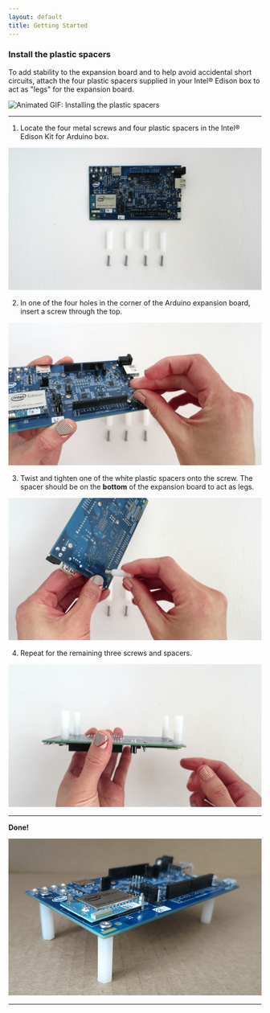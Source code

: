 ```yaml
---
layout: default
title: Getting Started
---
```


### Install the plastic spacers

To add stability to the expansion board and to help avoid accidental short circuits, attach the four plastic spacers supplied in your Intel® Edison box to act as "legs" for the expansion board.

![Animated GIF: Installing the plastic spacers](images/spacer_install-animated.gif)

---

1. Locate the four metal screws and four plastic spacers in the Intel® Edison Kit for Arduino box.

  ![Arduino expansion board, plastic spacers, and screws laid out on table](images/spacer_install-overview.png)

2. In one of the four holes in the corner of the Arduino expansion board, insert a screw through the top.

  ![Screw inserted into expansion board](images/spacer_install-insert_screw.png)

3. Twist and tighten one of the white plastic spacers onto the screw. The spacer should be on the **bottom** of the expansion board to act as legs.

  ![Tightening a spacer onto the screw](images/spacer_install-tighten_spacer.png)

4. Repeat for the remaining three screws and spacers.
  
  ![All spacers installed](images/spacer_install-all_spacers.png)

---

**Done!**

![Side view of Intel® Edison with plastic spacers installed](images/spacer_install-side_view.png)

---